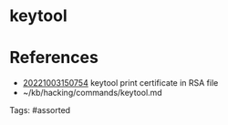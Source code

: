 # keytool

# References
- [20221003150754](/zet/20221003150754/) keytool print certificate in RSA file
- ~/kb/hacking/commands/keytool.md

Tags:
    #assorted

